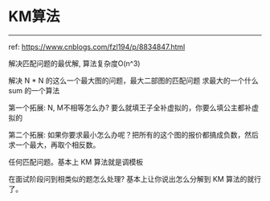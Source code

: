# KM算法

---

ref: https://www.cnblogs.com/fzl194/p/8834847.html

解决匹配问题的最优解, 算法复杂度O(n^3) 

解决 N * N 的这么一个最大图的问题，最大二部图的匹配问题
求最大的一个什么 sum 的一个算法

第一个拓展:
N, M不相等怎么办?
要么就填王子全补虚拟的，你要么填公主都补虚拟的

第二个拓展:
如果你要求最小怎么办呢？把所有的这个图的报价都搞成负数，然后求一个最大，再取个相反数。

任何匹配问题。基本上 KM 算法就是调模板


在面试阶段问到相类似的题怎么处理?
基本上让你说出怎么分解到 KM 算法的就行了。
